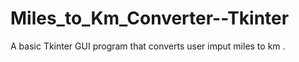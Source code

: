 # Miles_to_Km_Converter--Tkinter
A basic Tkinter GUI program that converts user imput miles to km . 
